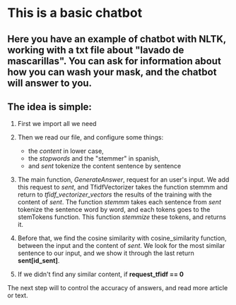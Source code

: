 # This is a basic chatbot

## Here you have an example of chatbot with NLTK, working with a txt file about "lavado de mascarillas". You can ask for information about how you can wash your mask, and the chatbot will answer to you.
## The idea is simple:

1. First we import all we need
2. Then we read our file, and configure some things:
   * the *content* in lower case,
   * the *stopwords* and the "stemmer" in spanish,
   * and *sent* tokenize the content sentence by sentence

3. The main function, *GenerateAnswer*, request for an user's input. We add this request to *sent*, and TfidfVectorizer takes the function stemmm and return to *tfidf_vectorizer_vectors* the results of the training with the content of *sent*. The function *stemmm* takes each sentence from *sent* tokenize the sentence word by word, and each tokens goes to the stemTokens function. This function *stemmize* these tokens, and returns it.
4. Before that, we find the cosine similarity with cosine_similarity function, between the input and the content of *sent*. We look for the most similar sentence to our input, and we show it through the last return **sent[id_sent]**.
5. If we didn't find any similar content, if **request_tfidf == 0**

The next step will to control the accuracy of answers, and read more article or text.
